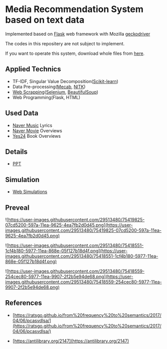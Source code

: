 # Media Recommendation System based on text data

Implemented based on [Flask](https://github.com/pallets/flask) web framework with Mozilla [geckodriver](https://github.com/mozilla/geckodriver/releases)

The codes in this repositery are not subject to implement.

If you want to operate this system, download whole files from [here](https://drive.google.com/open?id=1Xhg1uwQzYD6groI9I3tEXg22LArX82wE).

## Applied Technics
- TF-IDF, Singular Value Decomposition([Scikit-learn](https://github.com/scikit-learn/scikit-learn))
- Data Pre-processing([Mecab](https://konlpy.org/ko/latest/api/konlpy.tag/#mecab-class), [NlTK](https://github.com/nltk/nltk))
- [Web Scrapping](https://github.com/vctr7/Web_Crawling)([Selenium](https://github.com/SeleniumHQ/Selenium), [BeautifulSoup](https://www.crummy.com/software/BeautifulSoup/))
- Web Programming(Flask, HTML)

## Used Data

- [Naver Music](https://vibe.naver.com/today) Lyrics
- [Naver Movie](https://movie.naver.com/) Overviews
- [Yes24](http://www.yes24.com/Main/default.aspx) Book Overviews

## Details

- [PPT](https://github.com/vctr7/Recommedation_Sys/blob/master/ppt/recommendation%20system.pdf)

## Simulation

- [Web Simulations](https://drive.google.com/drive/folders/1Vp3hlF5r-v-ARNDiaxW_emEwBOLYZZd9)

## Preveal

![https://user-images.githubusercontent.com/29513480/75419825-07cd5200-597a-11ea-9625-4ea7fb2d0d45.png](https://user-images.githubusercontent.com/29513480/75419825-07cd5200-597a-11ea-9625-4ea7fb2d0d45.png)

![https://user-images.githubusercontent.com/29513480/75418551-1cf4b180-5977-11ea-868e-05f127b18d4f.png](https://user-images.githubusercontent.com/29513480/75418551-1cf4b180-5977-11ea-868e-05f127b18d4f.png)

![https://user-images.githubusercontent.com/29513480/75418559-254cec80-5977-11ea-9907-2f2b5e94de68.png](https://user-images.githubusercontent.com/29513480/75418559-254cec80-5977-11ea-9907-2f2b5e94de68.png)


## References

- [https://ratsgo.github.io/from%20frequency%20to%20semantics/2017/04/06/pcasvdlsa/](https://ratsgo.github.io/from%20frequency%20to%20semantics/2017/04/06/pcasvdlsa/)

- [https://antilibrary.org/2147](https://antilibrary.org/2147)
